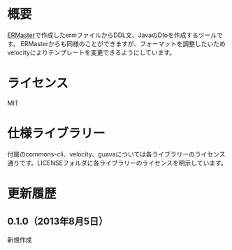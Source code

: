 # 概要
[ERMaster](http://ermaster.sourceforge.net/index_ja.html)で作成したermファイルからDDL文、JavaのDtoを作成するツールです。
ERMasterからも同様のことができますが、フォーマットを調整したいためvelocityによりテンプレートを変更できるようにしています。

# ライセンス
MIT

# 仕様ライブラリー
付属のcommons-cli、velocity、guavaについては各ライブラリーのライセンス通りです。LICENSEフォルダに各ライブラリーのライセンスを明示しています。

# 更新履歴
## 0.1.0（2013年8月5日）
新規作成
